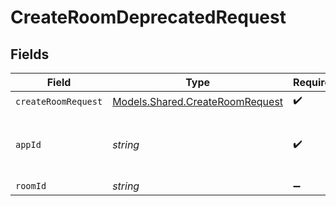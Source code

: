 # CreateRoomDeprecatedRequest


## Fields

| Field                                                                       | Type                                                                        | Required                                                                    | Description                                                                 | Example                                                                     |
| --------------------------------------------------------------------------- | --------------------------------------------------------------------------- | --------------------------------------------------------------------------- | --------------------------------------------------------------------------- | --------------------------------------------------------------------------- |
| `createRoomRequest`                                                         | [Models.Shared.CreateRoomRequest](../../models/shared/CreateRoomRequest.md) | :heavy_check_mark:                                                          | N/A                                                                         |                                                                             |
| `appId`                                                                     | *string*                                                                    | :heavy_check_mark:                                                          | N/A                                                                         | app-af469a92-5b45-4565-b3c4-b79878de67d2                                    |
| `roomId`                                                                    | *string*                                                                    | :heavy_minus_sign:                                                          | N/A                                                                         | 2swovpy1fnunu                                                               |